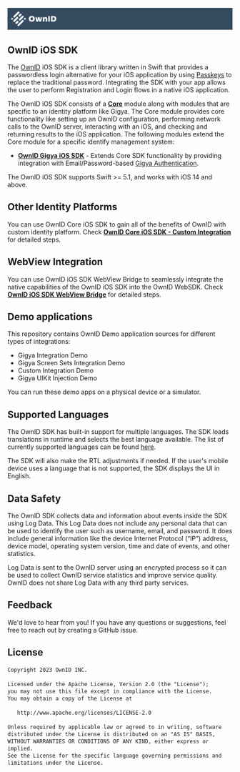 ![OwnIDSDK](Docs/logo.svg)
## OwnID iOS SDK
 
The [OwnID](https://ownid.com/) iOS SDK is a client library written in Swift that provides a passwordless login alternative for your iOS application by using [Passkeys](https://www.passkeys.com/) to replace the traditional password. Integrating the SDK with your app allows the user to perform Registration and Login flows in a native iOS application.

The OwnID iOS SDK consists of a **[Core](Docs/sdk-core-doc.md)** module along with modules that are specific to an identity platform like Gigya. The Core module provides core functionality like setting up an OwnID configuration, performing network calls to the OwnID server, interacting with an iOS, and checking and returning results to the iOS application. The following modules extend the Core module for a specific identify management system:

- **[OwnID Gigya iOS SDK](Docs/sdk-gigya-doc.md)** - Extends Core SDK functionality by providing integration with Email/Password-based [Gigya Authentication](https://github.com/SAP/gigya-swift-sdk).

The OwnID iOS SDK supports Swift >= 5.1, and works with iOS 14 and above.

## Other Identity Platforms

You can use OwnID Core iOS SDK to gain all of the benefits of OwnID with custom identity platform. Check **[OwnID Core iOS SDK - Custom Integration](Docs/sdk-core-doc.md)** for detailed steps.

## WebView Integration

You can use OwnID iOS SDK WebView Bridge to seamlessly integrate the native capabilities of the OwnID iOS SDK into the OwnID WebSDK. Check **[OwnID iOS SDK WebView Bridge](Docs/sdk-webbridge-doc.md)** for detailed steps.

## Demo applications
This repository contains OwnID Demo application sources for different types of integrations:
- Gigya Integration Demo
- Gigya Screen Sets Integration Demo
- Custom Integration Demo
- Gigya UIKit Injection Demo

You can run these demo apps on a physical device or a simulator.

## Supported Languages
The OwnID SDK has built-in support for multiple languages. The SDK loads translations in runtime and selects the best language available. The list of currently supported languages can be found [here](https://i18n.prod.ownid.com/langs.json).

The SDK will also make the RTL adjustments if needed. If the user's mobile device uses a language that is not supported, the SDK displays the UI in English.

## Data Safety
The OwnID SDK collects data and information about events inside the SDK using Log Data. This Log Data does not include any personal data that can be used to identify the user such as username, email, and password. It does include general information like the device Internet Protocol (“IP”) address, device model, operating system version, time and date of events, and other statistics.

Log Data is sent to the OwnID server using an encrypted process so it can be used to collect OwnID service statistics and improve service quality. OwnID does not share Log Data with any third party services.

## Feedback
We'd love to hear from you! If you have any questions or suggestions, feel free to reach out by creating a GitHub issue.

## License

```
Copyright 2023 OwnID INC.

Licensed under the Apache License, Version 2.0 (the "License");
you may not use this file except in compliance with the License.
You may obtain a copy of the License at

   http://www.apache.org/licenses/LICENSE-2.0

Unless required by applicable law or agreed to in writing, software
distributed under the License is distributed on an "AS IS" BASIS,
WITHOUT WARRANTIES OR CONDITIONS OF ANY KIND, either express or implied.
See the License for the specific language governing permissions and
limitations under the License.

```
